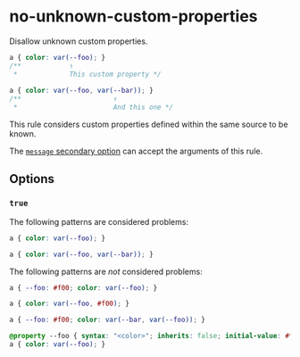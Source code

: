 # no-unknown-custom-properties  
  
Disallow unknown custom properties.  
  
<!-- prettier-ignore -->  
```css  
a { color: var(--foo); }  
/**            ↑  
 *             This custom property */  
  
a { color: var(--foo, var(--bar)); }  
/**                       ↑  
 *                        And this one */  
```  
  
This rule considers custom properties defined within the same source to be known.  
  
The [`message` secondary option](../../../docs/user-guide/configure.md#message) can accept the arguments of this rule.  
  
## Options  
  
### `true`  
  
The following patterns are considered problems:  
  
<!-- prettier-ignore -->  
```css  
a { color: var(--foo); }  
```  
  
<!-- prettier-ignore -->  
```css  
a { color: var(--foo, var(--bar)); }  
```  
  
The following patterns are _not_ considered problems:  
  
<!-- prettier-ignore -->  
```css  
a { --foo: #f00; color: var(--foo); }  
```  
  
<!-- prettier-ignore -->  
```css  
a { color: var(--foo, #f00); }  
```  
  
<!-- prettier-ignore -->  
```css  
a { --foo: #f00; color: var(--bar, var(--foo)); }  
```  
  
<!-- prettier-ignore -->  
``` css  
@property --foo { syntax: "<color>"; inherits: false; initial-value: #f00; }  
a { color: var(--foo); }  
```  
